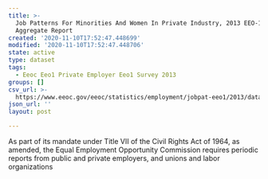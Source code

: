 ```yaml
---
title: >-
  Job Patterns For Minorities And Women In Private Industry, 2013 EEO-1 NAICS-5
  Aggregate Report
created: '2020-11-10T17:52:47.448699'
modified: '2020-11-10T17:52:47.448706'
state: active
type: dataset
tags:
  - Eeoc Eeo1 Private Employer Eeo1 Survey 2013
groups: []
csv_url: >-
  https://www.eeoc.gov/eeoc/statistics/employment/jobpat-eeo1/2013/datasets/year13_nac5.txt
json_url: ''
layout: post

---
```

As part of its mandate under Title VII of the Civil Rights Act of 1964, as amended, the Equal Employment Opportunity Commission requires periodic reports from public and private employers, and unions and labor organizations 
